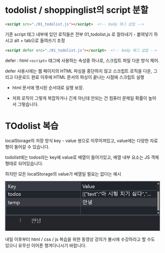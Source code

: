 # todolist / shoppinglist의 script 분할
```html
<script src="./01_todolist.js"></script>  <!-- body 태그 삽입 -->
```
기존 script 태그 내부에 있던 로직들은 전부 01_todolist.js 로 잘라내기 - 붙여넣기 하시고 alt + tab으로 들여쓰기 조정

```html
<script defer src="./01_todolist.js"></script>  <!-- body 태그 삽입 -->
```

defer : html `<script>` 태그에 사용하는 속성중 하나로, 스크립트 파일 다운 방식 제어.

defer 사용시에는 웹 페이지의 HTML 파싱을 중단하지 않고 스크립트 로직을 다운, 그리고 다운로드 완료 이후에 HTML 문서의 파싱이 끝나는 시점에 스크립트 실행

- html 문서에 명시된 순서대로 실행 보장.

- 저희 로직이 그렇게 복잡하거나 긴게 아닌데 안되는 건 컴퓨터 문제일 확률이 높아서 그렇습니다.

# TOdolist 복습
localStorage의 저장 방식
key - value 쌍으로 이루어져있고, value에는 다양한 자료형이 들어갈 수 있습니다.

todolist에는 todos라는 key에 value로 배열이 들어가있고, 배열 내부 요소는 JS 객체 형태로 되어있습니다.

하지만 모든 localStorage의 value가 배열일 필요는 없다는 예시

![localStorage value string 예시](./localStorage예시.png)

내일 이후부터 html / css / js 복습을 위한 동영상 강의가 불시에 수강하라고 할 수도 있으니 유무선 이어폰 챙겨다니시기 바랍니다.
